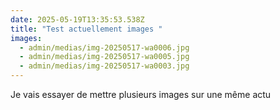 ```yaml
---
date: 2025-05-19T13:35:53.538Z
title: "Test actuellement images "
images:
  - admin/medias/img-20250517-wa0006.jpg
  - admin/medias/img-20250517-wa0005.jpg
  - admin/medias/img-20250517-wa0003.jpg
---
```

Je vais essayer de mettre plusieurs images sur une même actu